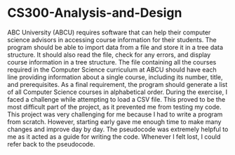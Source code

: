 # CS300-Analysis-and-Design

ABC University (ABCU) requires software that can help their computer science advisors in accessing course information for their students. The program should be able to import data from a file and store it in a tree data structure. It should also read the file, check for any errors, and display course information in a tree structure. The file containing all the courses required in the Computer Science curriculum at ABCU should have each line providing information about a single course, including its number, title, and prerequisites. As a final requirement, the program should generate a list of all Computer Science courses in alphabetical order. During the exercise, I faced a challenge while attempting to load a CSV file. This proved to be the most difficult part of the project, as it prevented me from testing my code. This project was very challenging for me because I had to write a program from scratch. However, starting early gave me enough time to make many changes and improve day by day. The pseudocode was extremely helpful to me as it acted as a guide for writing the code. Whenever I felt lost, I could refer back to the pseudocode.
